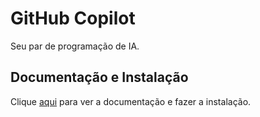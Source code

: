 # GitHub Copilot

Seu par de programação de IA.

## Documentação e Instalação

Clique [aqui](https://marketplace.visualstudio.com/items?itemName=GitHub.copilot) para ver a documentação e fazer a instalação.